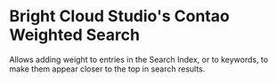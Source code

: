 # Bright Cloud Studio's Contao Weighted Search
Allows adding weight to entries in the Search Index, or to keywords, to make them appear closer to the top in search results.
